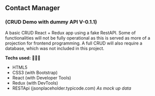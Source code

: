 ## Contact Manager

### (CRUD Demo with dummy API V-0.1.1)

A basic CRUD React + Redux app using a fake RestAPI. Some of functionalities will not be fully operational as this is served as more of a projection for frontend programming. A full CRUD will also require a database, which was not included in this project.

**Techs used:** :green_book::blue_book::orange_book:

- HTML5
- CSS3 (with Bootstrap)
- React (with Developer Tools)
- Redux (with DevTools)
- RESTApi (jsonplaceholder.typicode.com) _As mock up data_
